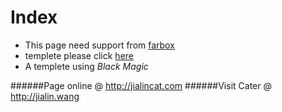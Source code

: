 Index
=====
* This page need support from [farbox](http://farbox.com)
* templete please click [here](https://github.com/BuildFarBox/Black-FarBox)
* A templete using *Black Magic*

######Page online @ <http://jialincat.com>
######Visit Cater @ <http://jialin.wang>
